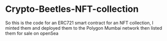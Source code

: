 # Crypto-Beetles-NFT-collection
So this is the code for an ERC721 smart contract for an NFT collection, I minted them and deployed them to the Polygon Mumbai network then listed them for sale on openSea
